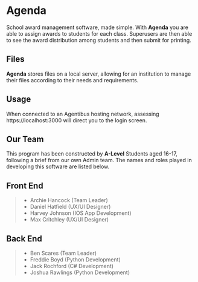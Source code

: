 # Agenda

School award management software, made simple. With **Agenda** you are able to assign awards to students for each class. Superusers are then able to see the award distribution among students and then submit for printing. 

## Files

**Agenda** stores files on a local server, allowing for an institution to manage their files according to their needs and requirements.

## Usage

When connected to an Agentibus hosting network, assessing https://localhost:3000 will direct you to the login screen.

## Our Team

This program has been constructed by **A-Level** Students aged 16-17, following a brief from our own Admin team. The names and roles played in developing this software are listed below.

Front End
-
> - Archie Hancock 	(Team Leader)
> - Daniel Hatfield		(UX/UI Designer)
>  - Harvey Johnson	(IOS App Development)
> - Max Critchley		(UX/UI Designer)

Back End
-
> - Ben Scares  			(Team Leader)
> - Freddie Boyd		(Python Development)
> - Jack Rochford		(C# Development)
> - Joshua Rawlings	(Python Development)
